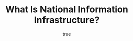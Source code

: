 ---
id: http://contentapi.theodi.org/what-national-information-infrastructure.json
web_url: http://theodi.org/blog/what-national-information-infrastructure
slug: what-national-information-infrastructure
title: What Is National Information Infrastructure?
format: article
updated_at: '2015-09-11T10:51:42+01:00'
created_at: '2013-07-28T21:45:57+01:00'
tag_ids:
- blog
tags:
- id: http://contentapi.theodi.org/tags/articles/blog.json
  web_url: 
  title: Blog Post
  details:
    description: Blog Post
    short_description: 
    type: article
  content_with_tag:
    id: http://contentapi.theodi.org/with_tag.json?article=blog
    web_url: http://theodi.org/tags/blog
    slug: blog
  parent: 
related: []
details:
  need_id: ''
  business_proposition: false
  description: 
  excerpt: 'You’ve probably heard people calling data “the new oil”. The analogy is
    appropriate in some ways: like oil, data is something you can process to create
    many different kinds of value. But what this analogy misses is the fact that you
    have to choose to collect data in the first place. Data deposits don’t just happen.
    They aren’t things we discover and extract. They are things we create. And the
    data we choose to collect determines the value that we eventually get.'
  language: en
  need_extended_font: false
  url: 
  content: |
    <p>You’ve probably heard people calling data “the new oil”. The analogy is appropriate in some ways: like oil, data is something you can process to create many different kinds of value. But what this analogy misses is the fact that you have to choose to collect data in the first place. Data deposits don’t just happen. They aren’t things we discover and extract. They are things we create. And the data we choose to collect determines the value that we eventually get.</p>

    <p>So I prefer to liken datasets to roads. Roads are things we choose to build because they enable us to get from A to B, just like datasets enable us to find the information we need to make better decisions. We, as a society, have done a bit of thinking and planning and worked out which roads are really important. We’ve given them names like ‘M25’ and invested time, effort and resources in expanding or improving existing roads or adding new ones to make journeys easier.</p>

    <p>But the transformational property of roads is that they have junctions. Roads that don’t join with other roads can only take you between two places, but a network of connected roads can take you anywhere the roads reach.</p>

    <p><img src="http://bd7a65e2cb448908f934-86a50c88e47af9e1fb58ce0672b5a500.r32.cf3.rackcdn.com/uploads/assets/legacy/spaghetti%2Djunction.jpg" alt="Spaghetti Junction" /><br />
    <small><a rel="external" href="http://www.flickr.com/photos/highwaysagency/6194409693">Photo of Spaghetti Junction</a> by <a rel="external" href="http://www.flickr.com/photos/highwaysagency/">Highways Agency</a></small></p>

    <p>If we were to look at the UK’s National Information Infrastructure as a road network, what we’d see at the moment is a mix of bumpy dirt tracks (data hidden in PDFs), slightly smoother byways (data presented in Excel files), and a few well-paved, high speed motorways (data provided as data), many of which charge a toll to use. There would be relatively few junctions (links between datasets), and what junctions there were would generally be hard to navigate.</p>

    <p>We need more trunk roads in our National Information Infrastructure: more of the datasets we frequently use need to be easy to access and process. We need more junctions too: the core datasets should provide ways of travelling from one dataset to another. It’s not that other datasets aren’t important or interesting — they absolutely are, and in fact they’re probably more engaging than the monotony of a motorway — it’s just that it’s much harder to travel without trunk roads.</p>

    <p>The equivalent to trunk roads with lots of junctions in the National Information Infrastructure is <strong>core reference data</strong>. Core reference data is data about the things</p>

    <ul>
      <li>that are <strong>referenced</strong> from other information — these references are the junctions onto the byways of statistical and administrative data</li>
      <li>where each item is assigned an <strong>identifier</strong>, such as a number or code, to make it easy to reference and therefore create a junction with other datasets</li>
      <li>where lists of them are probably maintained through some <strong>defined processes</strong> which ensures the roads and junctions themselves get maintained</li>
    </ul>

    <p>Trunk roads need to be composed of the right materials to enable an easy journey: we don’t want our smooth tarmaced motorways to be covered in gravel. In the same way, core reference data needs to contain core information, which tends to</p>

    <ul>
      <li>be <strong>non-numeric</strong> (not counts or percentages)</li>
      <li><strong>change infrequently</strong></li>
    </ul>

    <p>and not be combined with statistical and administrative information which tends to</p>

    <ul>
      <li>be <strong>numeric</strong> (counts or percentages)</li>
      <li><strong>change rapidly</strong> over time</li>
    </ul>

    <p>Identifying the things about which core reference data needs to be made available isn’t hard. They are the things around us, that make society function. They are the things that we collect information about in registers. They are the things that all the information we collect and use is really about. For example:</p>

    <ul>
      <li>registered companies</li>
      <li>courts</li>
      <li>the river network</li>
      <li>schools &amp; academies</li>
      <li>power stations</li>
      <li>polling stations</li>
      <li>hospitals</li>
      <li>job centres</li>
      <li>bus stops</li>
    </ul>

    <p>We’ve created a <a rel="external" href="https://github.com/theodi/shared/wiki/National-Information-Infrastructure-Datasets">longer list on our wiki</a>, which is still unlikely to be complete, based on the datasets whose release was targeted within the G8 Open Data Charter.</p>

    <p>These datasets aren’t particularly big or complicated. Most of them will just have a few fields: an identifier, a name, a location or boundary, a category. But they are important as connective datasets that enable developers to traverse other, richer and deeper data.</p>

    <p>Like trunk roads, some core datasets might need to be built from scratch. New junctions might need to be created between datasets to make them more useful. Like trunk roads, these datasets need to be provided to a high standard; our ideal is for them to be published at the Expert level of the <a rel="external" href="https://certificates.theodi.org/">Open Data Certificate</a>.</p>

    <p>A plan to progress a National Information Infrastructure should be considering these datasets and work out whether each exists in the first place, whether it’s published, how well it’s published (including how easy it is to find and whether it’s available as open data), and how that publication will be improved. Just as our road network requires continuing investment, so will our information infrastructure.</p>

    <p>Creating a list of datasets isn’t hard, just like creating a list of roads isn’t hard. The real challenge for government is to construct a realistic and coherent plan for how our National Information Infrastructure should look — which roads should be trunk roads and where the junctions should be — and to see it through.</p>
  media_enquiries_name: 
  media_enquiries_email: 
  media_enquiries_telephone: 
  alternative_title: 
  organizations: []
  author:
    name: Jeni Tennison
    slug: jeni-tennison
    web_url: http://theodi.org/team/jeni-tennison
    tag_ids:
    - team
    - team
    - strategy-programme
    - staff
  nodes: []
author:
  name: Jeni Tennison
  slug: jeni-tennison
  web_url: http://theodi.org/team/jeni-tennison
  tag_ids:
  - team
  - team
  - strategy-programme
  - staff
nodes: []
organizations: []
related_external_links: []
---